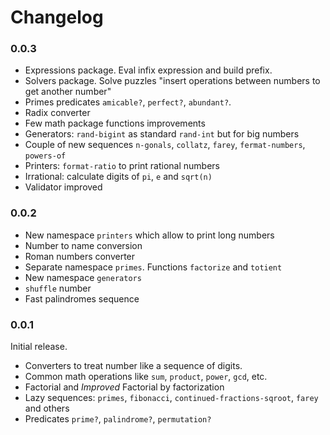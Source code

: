 # Changelog

### 0.0.3

* Expressions package. Eval infix expression and build prefix.
* Solvers package. Solve puzzles "insert operations between numbers to get another number"
* Primes predicates `amicable?`, `perfect?`, `abundant?`.
* Radix converter
* Few math package functions improvements
* Generators: `rand-bigint` as standard `rand-int` but for big numbers
* Couple of new sequences `n-gonals`, `collatz`, `farey`, `fermat-numbers`, `powers-of`
* Printers: `format-ratio` to print rational numbers
* Irrational: calculate digits of `pi`, `e` and `sqrt(n)`
* Validator improved

### 0.0.2

* New namespace `printers` which allow to print long numbers
* Number to name conversion
* Roman numbers converter
* Separate namespace `primes`. Functions `factorize` and `totient`
* New namespace `generators`
* `shuffle` number
* Fast palindromes sequence 

### 0.0.1

Initial release.

* Converters to treat number like a sequence of digits.
* Common math operations like `sum`, `product`, `power`, `gcd`, etc.
* Factorial and *Improved* Factorial by factorization
* Lazy sequences: `primes`, `fibonacci`, `continued-fractions-sqroot`, `farey` and others
* Predicates `prime?`, `palindrome?`, `permutation?`
